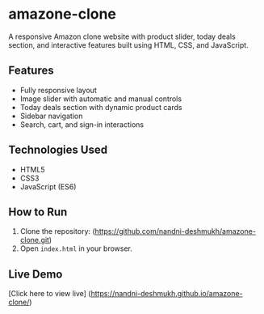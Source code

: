 # amazone-clone
A responsive Amazon clone website with product slider, today deals section, and interactive features built using HTML, CSS, and JavaScript.

## Features
- Fully responsive layout
- Image slider with automatic and manual controls
- Today deals section with dynamic product cards
- Sidebar navigation
- Search, cart, and sign-in interactions

## Technologies Used
- HTML5
- CSS3
- JavaScript (ES6)

## How to Run
1. Clone the repository: (https://github.com/nandni-deshmukh/amazone-clone.git)
2. Open `index.html` in your browser.

## Live Demo
[Click here to view live] (https://nandni-deshmukh.github.io/amazone-clone/)
